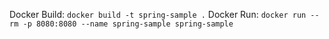 Docker Build: `docker build -t spring-sample .`
Docker Run: `docker run --rm -p 8080:8080 --name spring-sample spring-sample`
